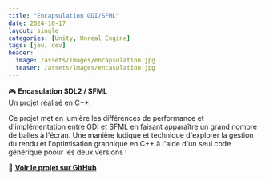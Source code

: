 ```yaml
---
title: "Encapsulation GDI/SFML"
date: 2024-10-17
layout: single
categories: [Unity, Unreal Engine]
tags: [jeu, dev]
header:
  image: /assets/images/encapsulation.jpg
  teaser: /assets/images/encasulation.jpg
---
```


🎮 **Encasulation SDL2 / SFML**  
Un projet réalisé en C++.

Ce projet met en lumière les différences de performance et d'implémentation entre GDI et SFML en faisant apparaître un grand nombre de balles à l'écran. Une manière ludique et technique d'explorer la gestion du rendu et l'optimisation graphique en C++ à l'aide d'un seul code générique poour les deux versions !


🔗 **[Voir le projet sur GitHub](https://github.com/Quest-Education-Group/lyo-t3-gamegear-p2-02)**
